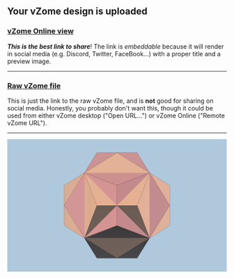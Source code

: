 ## Your vZome design is uploaded

### [vZome Online view][embed]

***This is the best link to share***!  The link is *embeddable* because it will render in social media (e.g. Discord, Twitter, FaceBook...) with a proper title and a preview image.

---

### [Raw vZome file][raw]

This is just the link to the raw vZome file, and is **not** good for
sharing on social media.
Honestly, you probably don't want this, though it could be used from either
vZome desktop ("Open URL...") or vZome Online ("Remote vZome URL").

---

![Image](<Two-Dodecahedra.png>)


[embed]: <https://vzome.com/app/embed.py?url=https://raw.githubusercontent.com/John-Kostick/vzome-sharing/main/2021/11/20/18-21-29-Two-Dodecahedra/Two-Dodecahedra.vZome>
[raw]: <https://raw.githubusercontent.com/John-Kostick/vzome-sharing/main/2021/11/20/18-21-29-Two-Dodecahedra/Two-Dodecahedra.vZome>
